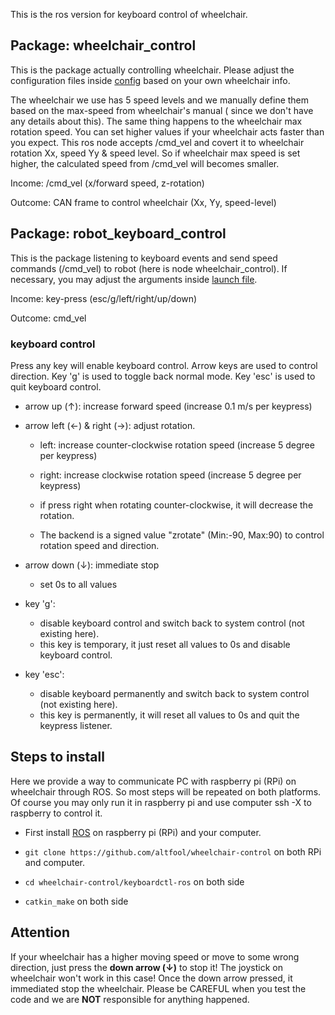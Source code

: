 This is the ros version for keyboard control of wheelchair.

## Package: wheelchair_control

This is the package actually controlling wheelchair. Please adjust the configuration files
inside [config](/keyboardctl-ros/src/wheelchair_control/config) based on your own wheelchair info.

The wheelchair we use has 5 speed levels and we manually define them based on the max-speed from wheelchair's manual (
since we don't have any details about this). The same thing happens to the wheelchair max rotation speed. You can set
higher values if your wheelchair acts faster than you expect. This ros node accepts /cmd_vel and covert it to wheelchair
rotation Xx, speed Yy & speed level. So if wheelchair max speed is set higher, the calculated speed from /cmd_vel will
becomes smaller.

Income: /cmd_vel (x/forward speed, z-rotation)

Outcome: CAN frame to control wheelchair (Xx, Yy, speed-level)

## Package: robot_keyboard_control

This is the package listening to keyboard events and send speed commands (/cmd_vel) to robot (here is node
wheelchair_control). If necessary, you may adjust the arguments
inside [launch file](/keyboardctl-ros/src/robot_keyboard_control/launch/robot_keyboard_control.launch).

Income: key-press (esc/g/left/right/up/down)

Outcome: cmd_vel

### keyboard control

Press any key will enable keyboard control. Arrow keys are used to control direction. Key 'g' is used to toggle back
normal mode. Key 'esc' is used to quit keyboard control.

* arrow up (&uarr;): increase forward speed (increase 0.1 m/s per keypress)

* arrow left (&larr;) & right (&rarr;): adjust rotation.

    * left: increase counter-clockwise rotation speed (increase 5 degree per keypress)

    * right: increase clockwise rotation speed (increase 5 degree per keypress)

    * if press right when rotating counter-clockwise, it will decrease the rotation.

    * The backend is a signed value "zrotate" (Min:-90, Max:90) to control rotation speed and direction.

* arrow down (&darr;): immediate stop

    * set 0s to all values

* key 'g':

    * disable keyboard control and switch back to system control (not existing here).
    * this key is temporary, it just reset all values to 0s and disable keyboard control.

* key 'esc':

    * disable keyboard permanently and switch back to system control (not existing here).
    * this key is permanently, it will reset all values to 0s and quit the keypress listener.

## Steps to install

Here we provide a way to communicate PC with raspberry pi (RPi) on wheelchair through ROS. So most steps will be
repeated on both platforms. Of course you may only run it in raspberry pi and use computer ssh -X to raspberry to
control it.

* First install [ROS](http://wiki.ros.org/ROS/Installation) on raspberry pi (RPi) and your computer.

* `git clone https://github.com/altfool/wheelchair-control` on both RPi and computer.

* `cd wheelchair-control/keyboardctl-ros` on both side

* `catkin_make` on both side

[comment]: <> (* Git clone this repo into raspberry pi &#40;RPi&#41;.)

[comment]: <> (* Find raspberry pi's ip address &#40;see below&#41;.)

[comment]: <> (* Plug RPi into R-net hub to connect wheelchair. Start wheelchair joystick module &#40;the original JSM&#41;.)

[comment]: <> (* On computer, use `ssh -X <username>@<ip>` to connect RPi. Remember to replace the username and ip with your own about)

[comment]: <> (  RPi.)

[comment]: <> (* run `python3 <path-to-this-folder>/wheelchair_teleop_key_pynput.py` and you should hear a song from wheelchair. And)

[comment]: <> (  you can use keyboard to control the wheelchair. Please read the following instructions **first** before you actually)

[comment]: <> (  work on it.)

## Attention

If your wheelchair has a higher moving speed or move to some wrong direction, just press the **down arrow (&darr;)** to
stop it! The joystick on wheelchair won't work in this case! Once the down arrow pressed, it immediated stop the
wheelchair. Please be CAREFUL when you test the code and we are **NOT** responsible for anything happened.
